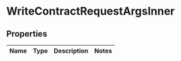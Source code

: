 

# WriteContractRequestArgsInner


## Properties

| Name | Type | Description | Notes |
|------------ | ------------- | ------------- | -------------|



